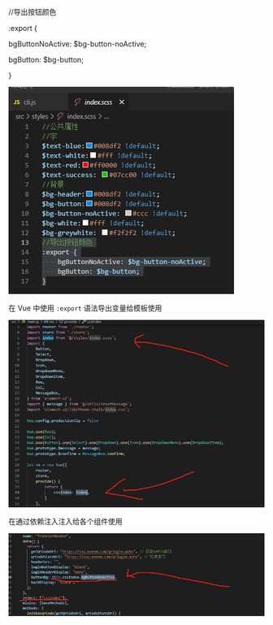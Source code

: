 //导出按钮颜色

:export {

  bgButtonNoActive: $bg-button-noActive;

  bgButton: $bg-button;

}

![image-20220301105609625](.\截图\image-20220301105609625.png)

在 Vue 中使用 `:export` 语法导出变量给模板使用

![image-20220301105807396](.\截图\image-20220301105807396.png)

在通过依赖注入注入给各个组件使用

![image-20220301105852857](.\截图\image-20220301105852857.png)
